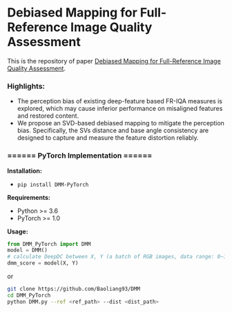 # Debiased Mapping for Full-Reference Image Quality Assessment

This is the repository of paper [Debiased Mapping for Full-Reference Image Quality Assessment](https://arxiv.org/abs/2302.11464). 

### Highlights:
* The perception bias of existing deep-feature based FR-IQA measures is explored, which may cause inferior performance on misaligned features and restored content.
* We propose an SVD-based debiased mapping to mitigate the perception bias. Specifically, the SVs distance and base angle consistency are designed to capture and measure the feature distortion reliably.


### ====== PyTorch Implementation ======
**Installation:** 
- ```pip install DMM-PyTorch```

**Requirements:**  
- Python >= 3.6
- PyTorch >= 1.0

**Usage:** 
```python
from DMM_PyTorch import DMM
model = DMM()
# calculate DeepDC between X, Y (a batch of RGB images, data range: 0~1) 
dmm_score = model(X, Y)
```
or

```bash
git clone https://github.com/Baoliang93/DMM
cd DMM_PyTorch
python DMM.py --ref <ref_path> --dist <dist_path>
```



